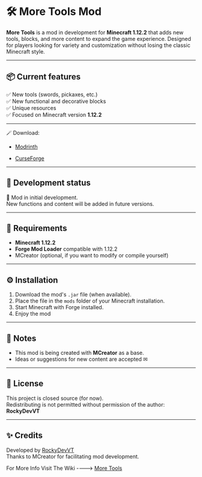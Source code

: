 # 🛠️ More Tools Mod

**More Tools** is a mod in development for **Minecraft 1.12.2** that adds new tools, blocks, and more content to expand the game experience. Designed for players looking for variety and customization without losing the classic Minecraft style.

---

## 📦 Current features

✅ New tools (swords, pickaxes, etc.)  
✅ New functional and decorative blocks  
✅ Unique resources  
✅ Focused on Minecraft version **1.12.2**

---

🪄 Download:
* [Modrinth](https://modrinth.com/user/RockyDevTV)

* [CurseForge](https://www.curseforge.com/members/RockyDevVT)

---

## 🧪 Development status

🚧 Mod in initial development.  
New functions and content will be added in future versions.

---

## 📁 Requirements

- **Minecraft 1.12.2**
- **Forge Mod Loader** compatible with 1.12.2
- MCreator (optional, if you want to modify or compile yourself)

---

## ⚙️ Installation

1. Download the mod's `.jar` file (when available).
2. Place the file in the `mods` folder of your Minecraft installation.
3. Start Minecraft with Forge installed.
4. Enjoy the mod

--- 

## 📌 Notes

- This mod is being created with **MCreator** as a base.
- Ideas or suggestions for new content are accepted ✉ ️

---

## 📜 License

This project is closed source (for now).  
Redistributing is not permitted without permission of the author: **RockyDevVT**

---

## ✨ Credits

Developed by [RockyDevVT](https://github.com/RockyDevVT)  
Thanks to MCreator for facilitating mod development.

For More Info Visit The Wiki ----> [More Tools](https://xrockydevtv.blogspot.com/2025/10/more-tools-wiki.html)
